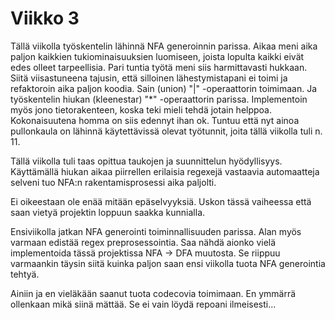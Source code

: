 
# Viikko 3

Tällä viikolla työskentelin lähinnä NFA generoinnin parissa. Aikaa meni aika paljon kaikkien tukiominaisuuksien luomiseen, joista lopulta kaikki eivät edes olleet tarpeellisia. Pari tuntia työtä meni siis harmittavasti hukkaan. Siitä viisastuneena tajusin, että silloinen lähestymistapani ei toimi ja refaktoroin aika paljon koodia. Sain (union) "|" -operaattorin toimimaan. Ja työskentelin hiukan (kleenestar) \"*\" -operaattorin parissa. Implementoin myös jono tietorakenteen, koska teki mieli tehdä jotain helppoa. Kokonaisuutena homma on siis edennyt ihan ok. Tuntuu että nyt ainoa pullonkaula on lähinnä käytettävissä olevat työtunnit, joita tällä viikolla tuli n. 11.
 
Tällä viikolla tuli taas opittua taukojen ja suunnittelun hyödyllisyys. Käyttämällä hiukan aikaa piirrellen erilaisia regexejä vastaavia automaatteja selveni tuo NFA:n rakentamisprosessi aika paljolti. 

Ei oikeestaan ole enää mitään epäselvyyksiä. Uskon tässä vaiheessa että saan vietyä projektin loppuun saakka kunnialla. 

Ensiviikolla jatkan NFA generointi toiminnallisuuden parissa. Alan myös varmaan edistää regex preprosessointia. Saa nähdä aionko vielä implementoida tässä projektissa NFA -> DFA muutosta. Se riippuu varmaankin täysin siitä kuinka paljon saan ensi viikolla tuota NFA generointia tehtyä.

Ainiin ja en vieläkään saanut tuota codecovia toimimaan. En ymmärrä ollenkaan mikä siinä mättää. Se ei vain löydä repoani ilmeisesti...
